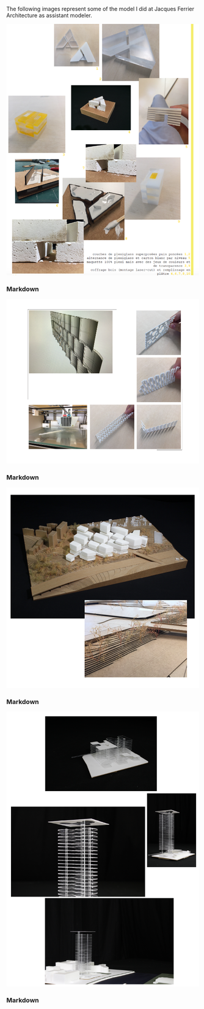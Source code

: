 

The following images represent some of the model I did at Jacques Ferrier Architecture as assistant modeler.



![](stage1.png?raw=true)
### Markdown

![](stage2.png?raw=true)
### Markdown

![](stage3.png?raw=true)
### Markdown

![](stage4.png?raw=true)
### Markdown

